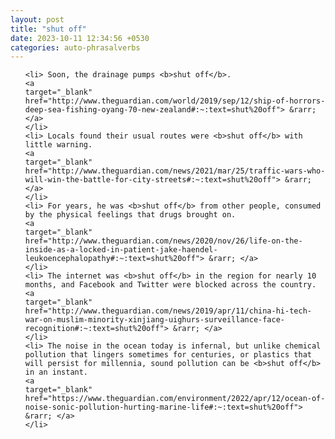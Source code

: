 ```yaml
---
layout: post
title: "shut off"
date: 2023-10-11 12:34:56 +0530
categories: auto-phrasalverbs
---
```

<ol>

    <li> Soon, the drainage pumps <b>shut off</b>.
    <a 
    target="_blank" 
    href="http://www.theguardian.com/world/2019/sep/12/ship-of-horrors-deep-sea-fishing-oyang-70-new-zealand#:~:text=shut%20off"> &rarr; </a>
    </li>
    <li> Locals found their usual routes were <b>shut off</b> with little warning.
    <a 
    target="_blank" 
    href="http://www.theguardian.com/news/2021/mar/25/traffic-wars-who-will-win-the-battle-for-city-streets#:~:text=shut%20off"> &rarr; </a>
    </li>
    <li> For years, he was <b>shut off</b> from other people, consumed by the physical feelings that drugs brought on.
    <a 
    target="_blank" 
    href="http://www.theguardian.com/news/2020/nov/26/life-on-the-inside-as-a-locked-in-patient-jake-haendel-leukoencephalopathy#:~:text=shut%20off"> &rarr; </a>
    </li>
    <li> The internet was <b>shut off</b> in the region for nearly 10 months, and Facebook and Twitter were blocked across the country.
    <a 
    target="_blank" 
    href="http://www.theguardian.com/news/2019/apr/11/china-hi-tech-war-on-muslim-minority-xinjiang-uighurs-surveillance-face-recognition#:~:text=shut%20off"> &rarr; </a>
    </li>
    <li> The noise in the ocean today is infernal, but unlike chemical pollution that lingers sometimes for centuries, or plastics that will persist for millennia, sound pollution can be <b>shut off</b> in an instant.
    <a 
    target="_blank" 
    href="https://www.theguardian.com/environment/2022/apr/12/ocean-of-noise-sonic-pollution-hurting-marine-life#:~:text=shut%20off"> &rarr; </a>
    </li>